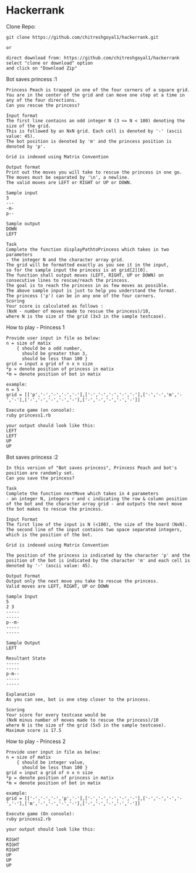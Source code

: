 # Hackerrank

Clone Repo:

    git clone https://github.com/chitreshgoyal1/hackerrank.git
    
    or

    direct download from: https://github.com/chitreshgoyal1/hackerrank
    select "clone or download" option
    and click on "Download Zip"
    
Bot saves princess :1

    Princess Peach is trapped in one of the four corners of a square grid. 
    You are in the center of the grid and can move one step at a time in any of the four directions.
    Can you rescue the princess?

    Input format
    The first line contains an odd integer N (3 <= N < 100) denoting the size of the grid.
    This is followed by an NxN grid. Each cell is denoted by '-' (ascii value: 45).
    The bot position is denoted by 'm' and the princess position is denoted by 'p'.

    Grid is indexed using Matrix Convention

    Output format
    Print out the moves you will take to rescue the princess in one go.
    The moves must be separated by '\n', a newline.
    The valid moves are LEFT or RIGHT or UP or DOWN.

    Sample input
    3
    ---
    -m-
    p--

    Sample output
    DOWN
    LEFT

    Task
    Complete the function displayPathtoPrincess which takes in two parameters
    - the integer N and the character array grid.
    The grid will be formatted exactly as you see it in the input,
    so for the sample input the princess is at grid[2][0].
    The function shall output moves (LEFT, RIGHT, UP or DOWN) on consecutive lines to rescue/reach the princess.
    The goal is to reach the princess in as few moves as possible.
    The above sample input is just to help you understand the format. 
    The princess ('p') can be in any one of the four corners.
    Scoring
    Your score is calculated as follows : 
    (NxN - number of moves made to rescue the princess)/10, 
    where N is the size of the grid (3x3 in the sample testcase).

How to play - Princess 1

    Provide user input in file as below:
    n = size of matix 
        { should be a odd number, 
          should be greater than 3, 
          should be less than 100 }
    grid = input a grid of n x n size
    *p = denote position of princess in matix
    *m = denote position of bot in matix

    example:
    n = 5
    grid = [['p','-','-','-','-'],['-','-','-','-','-'],['-','-','m','-','-'],['-','-','-','-','-'],['-','-','-','-','-']]

    Execute game (on console):
    ruby princess1.rb

    your output should look like this:
    LEFT
    LEFT
    UP
    UP

Bot saves princess :2

    In this version of "Bot saves princess", Princess Peach and bot's position are randomly set.
    Can you save the princess?

    Task
    Complete the function nextMove which takes in 4 parameters
    - an integer N, integers r and c indicating the row & column position
    of the bot and the character array grid - and outputs the next move
    the bot makes to rescue the princess.

    Input Format
    The first line of the input is N (<100), the size of the board (NxN).
    The second line of the input contains two space separated integers, which is the position of the bot.

    Grid is indexed using Matrix Convention

    The position of the princess is indicated by the character 'p' and the
    position of the bot is indicated by the character 'm' and each cell is denoted by '-' (ascii value: 45).

    Output Format
    Output only the next move you take to rescue the princess.
    Valid moves are LEFT, RIGHT, UP or DOWN

    Sample Input
    5
    2 3
    -----
    -----
    p--m-
    -----
    -----

    Sample Output
    LEFT

    Resultant State
    -----
    -----
    p-m--
    -----
    -----
    
    Explanation
    As you can see, bot is one step closer to the princess.
    
    Scoring
    Your score for every testcase would be 
    (NxN minus number of moves made to rescue the princess)/10
    where N is the size of the grid (5x5 in the sample testcase).
    Maximum score is 17.5 


How to play - Princess 2

    Provide user input in file as below:
    n = size of matix 
        { should be integer value, 
          should be less than 100 }
    grid = input a grid of n x n size
    *p = denote position of princess in matix
    *m = denote position of bot in matix

    example:
    grid = [['-','-','-','p','-'],['-','-','-','-','-'],['-','-','-','-','-'],['m','-','-','-','-'],['-','-','-','-','-']]

    Execute game (On console):
    ruby princess2.rb

    your output should look like this:
    
    RIGHT
    RIGHT
    RIGHT
    UP
    UP
    UP